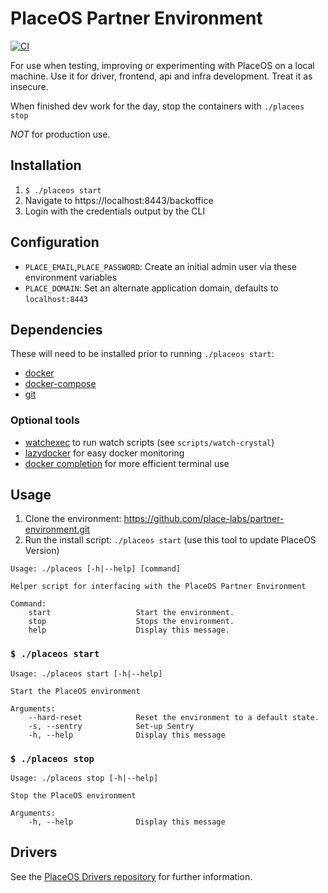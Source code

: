 # PlaceOS Partner Environment

[![CI](https://github.com/place-labs/partner-environment/actions/workflows/ci.yml/badge.svg)](https://github.com/place-labs/partner-environment/actions/workflows/ci.yml)

For use when testing, improving or experimenting with PlaceOS on a local machine.
Use it for driver, frontend, api and infra development. Treat it as insecure.

When finished dev work for the day, stop the containers with `./placeos stop`

*NOT* for production use.

## Installation

1. `$ ./placeos start`
1. Navigate to https://localhost:8443/backoffice
1. Login with the credentials output by the CLI

## Configuration

- `PLACE_EMAIL`,`PLACE_PASSWORD`: Create an initial admin user via these environment variables
- `PLACE_DOMAIN`: Set an alternate application domain, defaults to `localhost:8443`

## Dependencies

These will need to be installed prior to running `./placeos start`:

- [docker](https://www.docker.com/)
- [docker-compose](https://github.com/docker/compose)
- [git](https://git-scm.com/)

### Optional tools

- [watchexec](https://github.com/watchexec/watchexec) to run watch scripts (see `scripts/watch-crystal`)
- [lazydocker](https://github.com/jesseduffield/lazydocker) for easy docker monitoring
- [docker completion](https://docs.docker.com/compose/completion/) for more efficient terminal use

## Usage

1. Clone the environment: https://github.com/place-labs/partner-environment.git
1. Run the install script: `./placeos start` (use this tool to update PlaceOS Version)

```shell-session
Usage: ./placeos [-h|--help] [command]

Helper script for interfacing with the PlaceOS Partner Environment

Command:
    start                   Start the environment.
    stop                    Stops the environment.
    help                    Display this message.
```

### `$ ./placeos start`

```shell-session
Usage: ./placeos start [-h|--help]

Start the PlaceOS environment

Arguments:
    --hard-reset            Reset the environment to a default state.
    -s, --sentry            Set-up Sentry
    -h, --help              Display this message
```

### `$ ./placeos stop`

```shell-session
Usage: ./placeos stop [-h|--help]

Stop the PlaceOS environment

Arguments:
    -h, --help              Display this message
```

## Drivers

See the [PlaceOS Drivers repository](https://github.com/PlaceOS/drivers) for further information.
